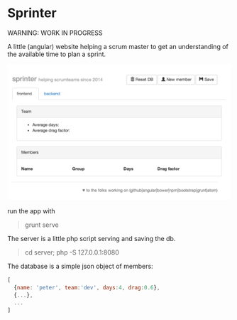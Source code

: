 Sprinter
=========


WARNING: WORK IN PROGRESS

A little (angular) website helping a scrum master to get an
understanding of the available time to plan a sprint.

![Screenshot](https://raw.githubusercontent.com/co0p/sprinter/master/sprinterApp.png)

run the app with
>  grunt serve


The server is a little php script serving and saving the db.
>  cd server; php -S 127.0.0.1:8080

The database is a simple json object of members:
```javascript
[
  {name: 'peter', team:'dev', days:4, drag:0.6},
  {...},
  ...
]
```

